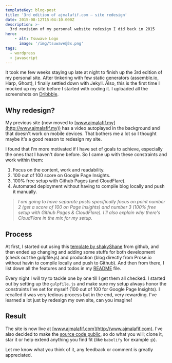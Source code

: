 ```yaml
---
templateKey: blog-post
title: '3rd edition of ajmalafif.com — site redesign'
date: 2015-08-12T15:04:10.000Z
description: >-
  3rd revision of my personal website redesign I did back in 2015
hero:
    - alt: Tsuwave Logo
      image: '/img/tsuwave@3x.png' 
tags:
  - wordpress
  - javascript
---
```


It took me few weeks staying up late at night to finish up the 3rd edition of my personal site. After tinkering with few static generators (assemble.io, Harp, Ghost), I finally settled down with Jekyll. Also, this is the first time I mocked up my site before I started with coding it. I uploaded all the screenshots on [Dribbble](https://dribbble.com/shots/2439831-Personal-website).

## Why redesign?

My previous site (now moved to [www.ajmalafif.my](http://www.ajmalafif.my)) has a video autoplayed in the background and that doesn't work on mobile devices. That bothers me a lot so I thought maybe it's a good reason to redesign my site.

I found that I'm more motivated if I have set of goals to achieve, especially the ones that I haven't done before. So I came up with these constraints and work within them:

1. Focus on the content, work and readability.
2. 100 out of 100 score on Google Page Insights.
3. 100% free setup with Github Pages (and CloudFlare).
4. Automated deployment without having to compile blog locally and push it manually.

> _I am going to have separate posts specifically focus on point number 2 (get a score of 100 on Page Insights) and number 3 (100% free setup with Github Pages & CloudFlare). I'll also explain why there's CloudFlare in the mix for my setup._

## Process

At first, I started out using this [template by shakyShane](https://github.com/shakyShane/jekyll-gulp-sass-browser-sync) from github, and then ended up changing and adding some stuffs for both development (check out the gulpfile.js) and production (blog directly from Prose.io without havin to compile locally and push to Github). And then from there, I list down all the features and todos in my [README](https://github.com/ajmalafif/ajmalafif.com/blob/master/README.md) file.

Every night I will try to tackle one by one till I get them all checked. I started out by setting up the `gulpfile.js` and make sure my setup always honor the constraints I've set for myself (100 out of 100 for Google Page Insights). I recalled it was very tedious process but in the end, very rewarding. I've learned a lot just by redesign my own site, can you imagine!

## Result

The site is now live at [www.ajmalafif.com](http://www.ajmalafif.com). I've also decided to make the [source code public](https://github.com/ajmalafif/ajmalafif.com), so do what you will; clone it, star it or help extend anything you find fit (like `babelify` for example :p).

Let me know what you think of it, any feedback or comment is greatly appreciated.

